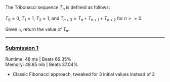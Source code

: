The Tribonacci sequence $T_n$ is defined as follows: 

$T_0 = 0$, $T_1 = 1$, $T_2 = 1$, and $T_{n+3} = T_n + T_{n+1} + T_{n+2}$ for $n >= 0$.

Given `n`, return the value of $T_n$.

---

### [Submission 1](/easy/1137-nth-tribonacci-number/1137-nth-tribonacci-number-1.js)
Runtime: 48 ms | Beats 69.35%  
Memory: 48.85 mb | Beats 37.04%  

- Classic Fibonacci approach, tweaked for 3 initial values instead of 2